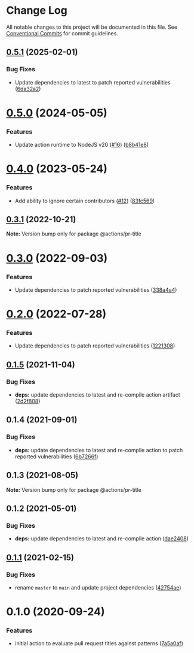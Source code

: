 # Change Log

All notable changes to this project will be documented in this file.
See [Conventional Commits](https://conventionalcommits.org) for commit guidelines.

## [0.5.1](https://github.com/clowdhaus/actions/compare/v0.5.0...v0.5.1) (2025-02-01)


### Bug Fixes

* Update dependencies to latest to patch reported vulnerabilities ([6da32a2](https://github.com/clowdhaus/actions/commit/6da32a2b70cec67b85c498f17151d2419c230bb0))





# [0.5.0](https://github.com/clowdhaus/actions/compare/v0.4.0...v0.5.0) (2024-05-05)


### Features

* Update action runtime to NodeJS v20 ([#16](https://github.com/clowdhaus/actions/issues/16)) ([b8b41e8](https://github.com/clowdhaus/actions/commit/b8b41e88892a53dd9b3f684c7c82e4cbb5fd0947))





# [0.4.0](https://github.com/clowdhaus/actions/compare/v0.3.1...v0.4.0) (2023-05-24)

### Features

- Add ability to ignore certain contributors ([#12](https://github.com/clowdhaus/actions/issues/12)) ([83fc569](https://github.com/clowdhaus/actions/commit/83fc5695df8263e19282c410321e3bdc52e497c4))

## [0.3.1](https://github.com/clowdhaus/actions/compare/v0.3.0...v0.3.1) (2022-10-21)

**Note:** Version bump only for package @actions/pr-title

# [0.3.0](https://github.com/clowdhaus/actions/compare/v0.2.0...v0.3.0) (2022-09-03)

### Features

- Update dependencies to patch reported vulnerabilities ([338a4a4](https://github.com/clowdhaus/actions/commit/338a4a4e082f8e567e2a37c99a2d9bb7af1781dd))

# [0.2.0](https://github.com/clowdhaus/actions/compare/v0.1.5...v0.2.0) (2022-07-28)

### Features

- Update dependencies to patch reported vulnerabilities ([1221308](https://github.com/clowdhaus/actions/commit/1221308cf1ef51588bf8d3cdce4d436aaa4dd884))

## [0.1.5](https://github.com/clowdhaus/actions/compare/v0.1.4...v0.1.5) (2021-11-04)

### Bug Fixes

- **deps:** update dependencies to latest and re-compile action artifact ([2d2f808](https://github.com/clowdhaus/actions/commit/2d2f808cb7335a39b423c7ed59075bd090b96a03))

## 0.1.4 (2021-09-01)

### Bug Fixes

- **deps:** update dependencies to latest and re-compile action to patch reported vulnerabilities ([6b7266f](https://github.com/clowdhaus/actions/commit/6b7266fc5ca49b7f67a80551803387132bd8bec0))

## 0.1.3 (2021-08-05)

**Note:** Version bump only for package @actions/pr-title

## 0.1.2 (2021-05-01)

### Bug Fixes

- **deps:** update dependencies to latest and re-compile action ([dae2408](https://github.com/clowdhaus/actions/commit/dae240845bc1c8aab7d9da2150de164ce95e9473))

## [0.1.1](https://github.com/clowdhaus/actions/compare/v0.1.0...v0.1.1) (2021-02-15)

### Bug Fixes

- rename `master` to `main` and update project dependencies ([42754ae](https://github.com/clowdhaus/actions/commit/42754ae539a6180ddfff86f70f69778caf2e2f98))

# 0.1.0 (2020-09-24)

### Features

- initial action to evaluate pull request titles against patterns ([7a5a0af](https://github.com/clowdhaus/actions/commit/7a5a0afc29e4e2864fd7aa50878f0a2ce18e1ad9))

